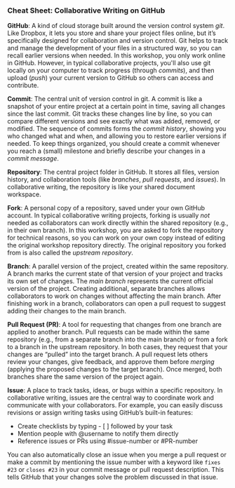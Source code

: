 ### Cheat Sheet: Collaborative Writing on GitHub

**GitHub**:  A kind of cloud storage built around the version control system *git*. 
Like Dropbox, it lets you store and share your project files online, but it’s specifically designed for collaboration and version control.
Git helps to track and manage the development of your files in a structured way, so you can recall earlier versions when needed. 
In this workshop, you only work online in GitHub. 
However, in typical collaborative projects, you'll also use git locally on your computer to track progress (through *commits*), and then upload (*push*) your current version to GitHub so others can access and contribute.

**Commit**: The central unit of version control in git. 
A commit is like a snapshot of your entire project at a certain point in time, saving all changes since the last commit. 
Git tracks these changes line by line, so you can compare different versions and see exactly what was added, removed, or modified. 
The sequence of commits forms the *commit history*, showing you who changed what and when, and allowing you to restore earlier versions if needed. 
To keep things organized, you should create a commit whenever you reach a (small) milestone and briefly describe your changes in a *commit message*. 

**Repository**: The central project folder in GitHub.
It stores all files, version history, and collaboration tools (like *branches*, *pull requests*, and *issues*).
In collaborative writing, the repository is like your shared document workspace. 

**Fork**: A personal copy of a repository, saved under your own GitHub account.
In typical collaborative writing projects, forking is usually *not* needed as collaborators can work directly within the shared repository (e.g., in their own branch).
In this workshop, you are asked to fork the repository for technical reasons, so you can work on your own copy instead of editing the original workshop repository directly.
The original repository you forked from is also called the *upstream repository*.

**Branch**: A parallel version of the project, created within the same repository.
A branch marks the current state of that version of your project and tracks its own set of changes. 
The *main branch* represents the current official version of the project.
Creating additional, separate branches allows collaborators to work on changes without affecting the main branch. 
After finishing work in a branch, collaborators can open a pull request to suggest adding their changes to the main branch.


**Pull Request (PR)**: A tool for requesting that changes from one branch are applied to another branch. 
Pull requests can be made within the same repository (e.g., from a separate branch into the main branch) or from a fork to a branch in the upstream repository.
In both cases, they request that your changes are “pulled” into the target branch.
A pull request lets others review your changes, give feedback, and approve them before *merging* (applying the proposed changes to the target branch). 
Once merged, both branches share the same version of the project again.

**Issue**: A place to track tasks, ideas, or bugs within a specific repository.
In collaborative writing, issues are the central way to coordinate work and communicate with your collaborators.
For example, you can easily discuss revisions or assign writing tasks using GitHub’s built-in features:

- Create checklists by typing - [ ] followed by your task
- Mention people with @username to notify them directly
- Reference issues or PRs using #issue-number or #PR-number

You can also automatically close an issue when you merge a pull request or make a commit by mentioning the issue number with a keyword like `fixes #23` or `closes #23` in your commit message or pull request description. This tells GitHub that your changes solve the problem discussed in that issue.


